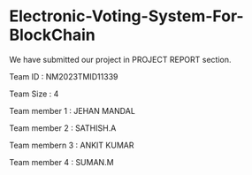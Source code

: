 # Electronic-Voting-System-For-BlockChain

We have submitted our project in PROJECT REPORT section.

Team ID : NM2023TMID11339

Team Size : 4

Team member 1 : JEHAN MANDAL

Team member 2 : SATHISH.A

Team membern 3 : ANKIT KUMAR

Team member 4 : SUMAN.M
